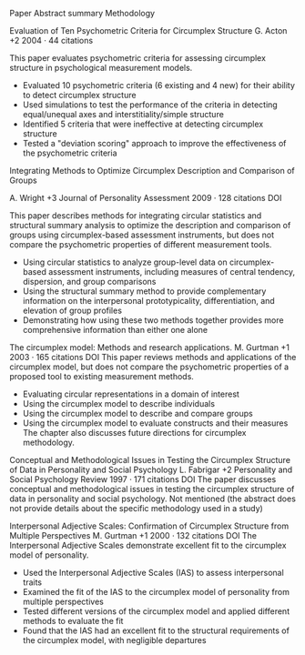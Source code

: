 
Paper
Abstract summary
Methodology

Evaluation of Ten Psychometric Criteria for Circumplex Structure
G. Acton +2
2004 ·
44 citations

This paper evaluates psychometric criteria for assessing circumplex structure in psychological measurement models.
- Evaluated 10 psychometric criteria (6 existing and 4 new) for their ability to detect circumplex structure
- Used simulations to test the performance of the criteria in detecting equal/unequal axes and interstitiality/simple structure
- Identified 5 criteria that were ineffective at detecting circumplex structure
- Tested a "deviation scoring" approach to improve the effectiveness of the psychometric criteria

Integrating Methods to Optimize Circumplex Description and Comparison of Groups

A. Wright +3
Journal of Personality Assessment
2009 ·
128 citations
DOI

This paper describes methods for integrating circular statistics and structural summary analysis to optimize the description and comparison of groups using circumplex-based assessment instruments, but does not compare the psychometric properties of different measurement tools.
- Using circular statistics to analyze group-level data on circumplex-based assessment instruments, including measures of central tendency, dispersion, and group comparisons
- Using the structural summary method to provide complementary information on the interpersonal prototypicality, differentiation, and elevation of group profiles
- Demonstrating how using these two methods together provides more comprehensive information than either one alone

The circumplex model: Methods and research applications.
M. Gurtman +1
2003 ·
165 citations
DOI
This paper reviews methods and applications of the circumplex model, but does not compare the psychometric properties of a proposed tool to existing measurement methods.
- Evaluating circular representations in a domain of interest
- Using the circumplex model to describe individuals
- Using the circumplex model to describe and compare groups
- Using the circumplex model to evaluate constructs and their measures
The chapter also discusses future directions for circumplex methodology.

Conceptual and Methodological Issues in Testing the Circumplex Structure of Data in Personality and Social Psychology
L. Fabrigar +2
Personality and Social Psychology Review
1997 ·
171 citations
DOI
The paper discusses conceptual and methodological issues in testing the circumplex structure of data in personality and social psychology.
Not mentioned (the abstract does not provide details about the specific methodology used in a study)

Interpersonal Adjective Scales: Confirmation of Circumplex Structure from Multiple Perspectives
M. Gurtman +1
2000 ·
132 citations
DOI
The Interpersonal Adjective Scales demonstrate excellent fit to the circumplex model of personality.
- Used the Interpersonal Adjective Scales (IAS) to assess interpersonal traits
- Examined the fit of the IAS to the circumplex model of personality from multiple perspectives
- Tested different versions of the circumplex model and applied different methods to evaluate the fit
- Found that the IAS had an excellent fit to the structural requirements of the circumplex model, with negligible departures